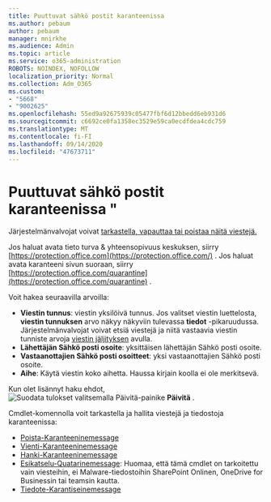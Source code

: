 ```yaml
---
title: Puuttuvat sähkö postit karanteenissa
ms.author: pebaum
author: pebaum
manager: mnirkhe
ms.audience: Admin
ms.topic: article
ms.service: o365-administration
ROBOTS: NOINDEX, NOFOLLOW
localization_priority: Normal
ms.collection: Adm_O365
ms.custom:
- "5668"
- "9002625"
ms.openlocfilehash: 55ed9a92675939c05477fbf6d12bbedd6eb931d6
ms.sourcegitcommit: c6692ce0fa1358ec3529e59ca0ecdfdea4cdc759
ms.translationtype: MT
ms.contentlocale: fi-FI
ms.lasthandoff: 09/14/2020
ms.locfileid: "47673711"
---
```

# <a name="missing-emails-in-quarantine"></a>Puuttuvat sähkö postit karanteenissa "

Järjestelmänvalvojat voivat [tarkastella, vapauttaa tai poistaa näitä viestejä.](https://docs.microsoft.com/microsoft-365/security/office-365-security/manage-quarantined-messages-and-files?view=o365-worldwide)

Jos haluat avata tieto turva & yhteensopivuus keskuksen, siirry [https://protection.office.com](https://protection.office.com/) . Jos haluat avata karanteeni sivun suoraan, siirry [https://protection.office.com/quarantine](https://protection.office.com/quarantine) .  

Voit hakea seuraavilla arvoilla:  

- **Viestin tunnus**: viestin yksilöivä tunnus. Jos valitset viestin luettelosta,  **viestin tunnuksen**  arvo näkyy näkyviin tulevassa  **tiedot**  -pikaruudussa. Järjestelmänvalvojat voivat etsiä viestejä ja niitä vastaavia viestin tunniste arvoja [viestin jäljityksen](https://docs.microsoft.com/microsoft-365/security/office-365-security/message-trace-scc?view=o365-worldwide) avulla.
- **Lähettäjän Sähkö posti osoite**: yksittäisen lähettäjän Sähkö posti osoite.
- **Vastaanottajien Sähkö posti osoitteet**: yksi vastaanottajien Sähkö posti osoite.
- **Aihe**: Käytä viestin koko aihetta. Haussa kirjain koolla ei ole merkitsevä.

Kun olet lisännyt haku ehdot, ![ Suodata tulokset valitsemalla Päivitä-painike ](https://docs.microsoft.com/microsoft-365/media/scc-quarantine-refresh.png?view=o365-worldwide) **Päivitä** .  

Cmdlet-komennolla voit tarkastella ja hallita viestejä ja tiedostoja karanteenissa:
- [Poista-Karanteeninemessage](https://docs.microsoft.com/powershell/module/exchange/delete-quarantinemessage)
- [Vienti-Karanteeninemessage](https://docs.microsoft.com/powershell/module/exchange/export-quarantinemessage)
- [Hanki-Karanteeninemessage](https://docs.microsoft.com/powershell/module/exchange/get-quarantinemessage)
- [Esikatselu-Quatarinemessage](https://docs.microsoft.com/powershell/module/exchange/preview-quarantinemessage): Huomaa, että tämä cmdlet on tarkoitettu vain viesteihin, ei Malware-tiedostoihin SharePoint Onlinen, OneDrive for Businessin tai teamsin kautta.
- [Tiedote-Karantiseinemessage](https://docs.microsoft.com/powershell/module/exchange/release-quarantinemessage)